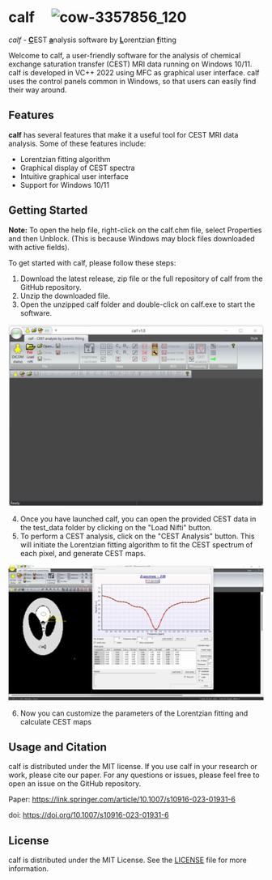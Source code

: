 # calf &nbsp;&nbsp;&nbsp;    ![cow-3357856_120](https://user-images.githubusercontent.com/3669480/196395829-4d63d17e-ba41-41d1-ae98-b3408c967dd6.jpg)

*calf* - <ins>**C**</ins>EST <ins>**a**</ins>nalysis software by <ins>**L**</ins>orentzian <ins>**f**</ins>itting

Welcome to calf, a user-friendly software for the analysis of chemical exchange saturation transfer (CEST) MRI data running on Windows 10/11. calf is developed in VC++ 2022 using MFC as graphical user interface. calf uses the control panels common in Windows, so that users can easily find their way around.

## Features
**calf** has several features that make it a useful tool for CEST MRI data analysis. Some of these features include:

- Lorentzian fitting algorithm
- Graphical display of CEST spectra
- Intuitive graphical user interface
- Support for Windows 10/11

## Getting Started

**Note:** To open the help file, right-click on the calf.chm file, select Properties and then Unblock. (This is because Windows may block files downloaded with active fields).



To get started with calf, please follow these steps:

1. Download the latest release, zip file or the full repository of calf from the GitHub repository.
2. Unzip the downloaded file.
3. Open the unzipped calf folder and double-click on calf.exe to start the software.

![](assets/img_1.png)

4. Once you have launched calf, you can open the provided CEST data in the test_data folder by clicking on the "Load Nifti" button.
5. To perform a CEST analysis, click on the "CEST Analysis" button. This will initiate the Lorentzian fitting algorithm to fit the CEST spectrum of each pixel, and generate CEST maps.

![](assets/img_2.png)

6. Now you can customize the parameters of the Lorentzian fitting and calculate CEST maps

## Usage and Citation
calf is distributed under the MIT license. If you use calf in your research or work, please cite our paper. For any questions or issues, please feel free to open an issue on the GitHub repository.

Paper: <https://link.springer.com/article/10.1007/s10916-023-01931-6>

doi: <https://doi.org/10.1007/s10916-023-01931-6>

## License
calf is distributed under the MIT License. See the [LICENSE](LICENSE) file for more information.
